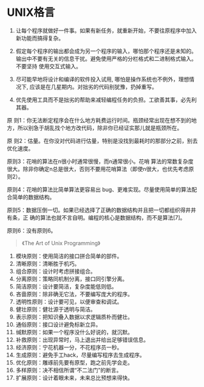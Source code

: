 # UNIX格言

1. 让每个程序就做好一件事。如果有新任务，就重新开始，不要往原程序中加入新功能而搞得复杂。

2. 假定每个程序的输出都会成为另一个程序的输入，哪怕那个程序还是未知的。输出中不要有无关的信息干扰。避免使用严格的分栏格式和二进制格式输入。不要坚持 使用交互式输入。

3. 尽可能早地将设计和编译的软件投入试用, 哪怕是操作系统也不例外，理想情况下, 应该是在几星期内。对拙劣的代码别犹豫，扔掉重写。
4. 优先使用工具而不是拙劣的帮助来减轻编程任务的负担。工欲善其事，必先利其器。


原 则1：你无法断定程序会在什么地方耗费运行时间。瓶颈经常出现在想不到的地方，所以别急于胡乱找个地方改代码，除非你已经证实那儿就是瓶颈所在。

原 则2：估量。在你没对代码进行估量，特别是没找到最耗时的那部分之前，别去优化速度。

原则3：花哨的算法在n很小时通常很慢，而n通常很小。花哨 算法的常数复杂度很大。除非你确定n总是很大，否则不要用花哨算法（即使n很大，也优先考虑原则2）。

原则4：花哨的算法比简单算法更容易出 bug、更难实现。尽量使用简单的算法配合简单的数据结构。

原则5：数据压倒一切。如果已经选择了正确的数据结构并且把一切都组织得井井有条，正 确的算法也就不言自明。编程的核心是数据结构，而不是算法[7]。

原则6：没有原则6。

>《The Art of Unix Programming》

1. 模块原则：使用简洁的接口拼合简单的部件。
2. 清晰原则：清晰胜于机巧。
3. 组合原则：设计时考虑拼接组合。
4. 分离原则：策略同机制分离，接口同引擎分离。
5. 简洁原则：设计要简洁，复杂度能低则低。
6. 吝啬原则：除非确无它法，不要编写庞大的程序。
7. 透明性原则：设计要可见，以便审查和调试。
8. 健壮原则：健壮源于透明与简洁。
9. 表示原则：把知识叠入数据以求逻辑质朴而健壮。
10. 通俗原则：接口设计避免标新立异。
11. 缄默原则：如果一个程序没什么好说的，就沉默。
12. 补救原则：出现异常时，马上退出并给出足够错误信息。
13. 经济原则：宁花机器一分，不花程序员一秒。
14. 生成原则：避免手工hack，尽量编写程序去生成程序。
15. 优化原则：雕琢前先要有原型，跑之前先学会走。
16. 多样原则：决不相信所谓“不二法门”的断言。
17. 扩展原则：设计着眼未来，未来总比预想来得快。
